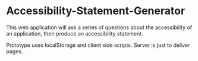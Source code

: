 # Accessibility-Statement-Generator
This web application will ask a series of questions about the accessibility of an application, then produce an accessibility statement.

Prototype uses localStorage and client side scripts. Server is just to deliver pages.

